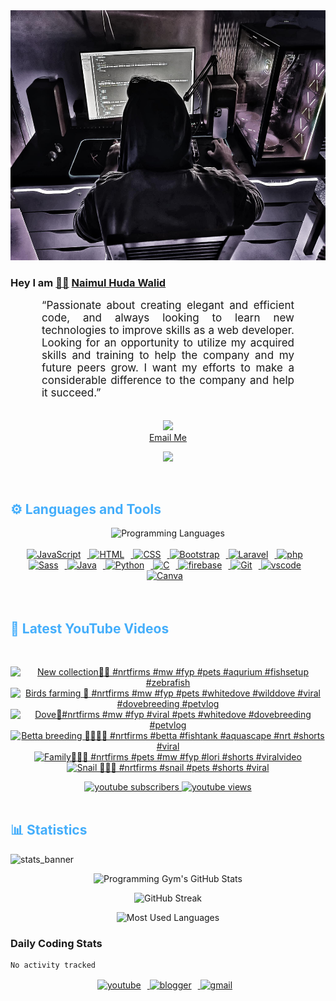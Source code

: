<!-- ![github_cover_banner](https://www.digitalsolutionservices.com/img/services/web%20development.gif)-->

<div align="center" style="display:block;">
    <img height="400px" width="100%" alt="github cover banner" src="https://raw.githubusercontent.com/NaimulHudaWalid/NaimulHudaWalid/main/272276268_3114779035434264_920860974401480824_n.jpg"/> 
</div>

### Hey I am [👨🏻‍][facebook] [Naimul Huda Walid][youtube]



<p align:"center" style="text-align: justify; margin: 0 50px; font-size: 17px;" >
   “Passionate about creating elegant and efficient code, and always looking to learn new technologies to improve skills as a web developer. Looking for an opportunity to utilize my acquired skills and training to help the company and my future peers grow. I want my efforts to make a considerable difference to the company and help it succeed.”
<br>
<br>
<div align="center">

![](https://visitor-badge.glitch.me/badge?page_id=NaimulHudaWalid)
    <br />
[Email Me](mailto:dev.naimulhuda@gmail.com)
</div>
</p>
<!-- Typing SVG by DenverCoder1 - https://github.com/DenverCoder1/readme-typing-svg -->
<p align="center">
<!--   <a href="https://github.com/DenverCoder1/readme-typing-svg"> -->
    <img src="https://readme-typing-svg.herokuapp.com?color=E22FE4&width=380&height=45&lines=Open-Source+Enthusiast;Learning+In+Public;Empowering+Others;Nice+To+Meet+You+...&center=true"></a>

</p>
<br>
<!-- Languages and Tools -->

<h2 style="color: #44AEFB">⚙️ Languages and Tools</h2>
<div align="center" style="display:block;">
    <img width="100px" alt="Programming Languages" src="https://user-images.githubusercontent.com/78341798/194531121-47b0119a-ce00-439d-b586-125f86acb098.png"/> 
</div>
<br>   
<!-- Icons Resources -->
<!-- https://devicon.dev/ -->
<!-- https://cdn.jsdelivr.net/npm/simple-icons@v3/icons/ -->
<div align="center">
  <a href="https://developer.mozilla.org/en-US/docs/Web/JavaScript" target="_blank" rel="noreferrer">
      <img  alt="JavaScript" height="50px" style="padding-right:10px;" src="https://cdn.jsdelivr.net/gh/devicons/devicon/icons/javascript/javascript-plain.svg"/>
  </a>
  
 
  <a href="https://developer.mozilla.org/en-US/docs/Web/HTML" target="_blank" rel="noreferrer">
      <img  alt="HTML" height="50px" style="padding-right:10px;" src="https://cdn.jsdelivr.net/gh/devicons/devicon/icons/html5/html5-original.svg"/>
  </a>
  <a href="https://developer.mozilla.org/en-US/docs/Web/CSS" target="_blank" rel="noreferrer">
      <img  alt="CSS" height="50px" style="padding-right:10px;" src="https://cdn.jsdelivr.net/gh/devicons/devicon/icons/css3/css3-original.svg"/>
  </a>
  <a href="https://getbootstrap.com/" target="_blank" rel="noreferrer">
      <img  alt="Bootstrap" height="50px" style="padding-right:10px;" src="https://cdn.jsdelivr.net/gh/devicons/devicon/icons/bootstrap/bootstrap-original.svg"/>
  </a> 
  <a href="https://laravel.com/" target="_blank" rel="noreferrer">
      <img  alt="Laravel" height="50px" style="padding-right:10px;" src="https://cdn.jsdelivr.net/gh/devicons/devicon/icons/laravel/laravel-plain.svg"/>
  </a>
  <a href="https://www.php.net/" target="_blank" rel="noreferrer">
      <img  alt="php" height="50px" style="padding-right:10px;" src="https://cdn.jsdelivr.net/gh/devicons/devicon/icons/php/php-original.svg"/>
  </a>
  <a href="https://sass-lang.com/" target="_blank" rel="noreferrer">
      <img  alt="Sass" height="50px" style="padding-right:10px;" src="https://cdn.jsdelivr.net/gh/devicons/devicon/icons/sass/sass-original.svg"/>
  </a>
  <a href="https://www.java.com/en/" target="_blank" rel="noreferrer">
      <img  alt="Java" height="50px" style="padding-right:10px;" src="https://cdn.jsdelivr.net/gh/devicons/devicon/icons/java/java-original.svg"/>
  </a>    
  <a href="https://www.python.org/" target="_blank" rel="noreferrer">
      <img  alt="Python" height="50px" style="padding-right:10px;" src="https://cdn.jsdelivr.net/gh/devicons/devicon/icons/python/python-original.svg"/>
  </a>
  <a href="https://www.cprogramming.com/" target="_blank" rel="noreferrer">
      <img  alt="C" height="50px" style="padding-right:10px;" src="https://cdn.jsdelivr.net/gh/devicons/devicon/icons/c/c-original.svg"/>
  </a>
  
  <a href="https://firebase.google.com/" target="_blank" rel="noreferrer">
      <img  alt="firebase" height="50px" style="padding-right:10px;" src="https://cdn.jsdelivr.net/gh/devicons/devicon/icons/firebase/firebase-plain.svg"/>
  </a>
 
  <a href="https://git-scm.com/" target="_blank" rel="noreferrer">
      <img  alt="Git" height="50px" style="padding-right:10px;" src="https://cdn.jsdelivr.net/gh/devicons/devicon/icons/git/git-original.svg"/>
  </a>
  
  <a href="https://code.visualstudio.com/" target="_blank" rel="noreferrer">
      <img  alt="vscode" height="50px" style="padding-right:10px;"src="https://cdn.jsdelivr.net/gh/devicons/devicon/icons/vscode/vscode-original.svg"/>
  </a>
  <a href="https://www.canva.com/" target="_blank" rel="noreferrer">
      <img  alt="Canva" height="50px" style="padding-right:10px;" src="https://cdn.jsdelivr.net/gh/devicons/devicon/icons/canva/canva-original.svg"/> 
  </a>
</div>
<br>
<br>

<!-- Latest YouTube Videos -->

<h2 style="color: #44AEFB">🎦 Latest YouTube Videos</h2>
<br />

<!-- Resource/Reference: https://github.com/DenverCoder1/github-readme-youtube-cards -->
<div class="youtube videos cards" align="center">

<!-- BEGIN YOUTUBE-CARDS -->
[![New collection🖤🔥 #nrtfirms #mw #fyp #pets #aqurium #fishsetup #zebrafish](https://ytcards.demolab.com/?id=lWEQr8LTPRU&title=New+collection%F0%9F%96%A4%F0%9F%94%A5+%23nrtfirms+%23mw+%23fyp+%23pets+%23aqurium+%23fishsetup+%23zebrafish&lang=en&timestamp=1723290786&background_color=%230d1117&title_color=%23ffffff&stats_color=%23dedede&max_title_lines=1&width=250&border_radius=5 "New collection🖤🔥 #nrtfirms #mw #fyp #pets #aqurium #fishsetup #zebrafish")](https://www.youtube.com/watch?v=lWEQr8LTPRU)
[![Birds farming 🖤 #nrtfirms #mw #fyp #pets #whitedove #wilddove #viral #dovebreeding #petvlog](https://ytcards.demolab.com/?id=2YbqfzEzrMs&title=Birds+farming+%F0%9F%96%A4+%23nrtfirms+%23mw+%23fyp+%23pets+%23whitedove+%23wilddove+%23viral+%23dovebreeding+%23petvlog&lang=en&timestamp=1723209497&background_color=%230d1117&title_color=%23ffffff&stats_color=%23dedede&max_title_lines=1&width=250&border_radius=5 "Birds farming 🖤 #nrtfirms #mw #fyp #pets #whitedove #wilddove #viral #dovebreeding #petvlog")](https://www.youtube.com/watch?v=2YbqfzEzrMs)
[![Dove🖤#nrtfirms #mw #fyp #viral #pets #whitedove #dovebreeding #petvlog](https://ytcards.demolab.com/?id=h1zf6_phdtM&title=Dove%F0%9F%96%A4%23nrtfirms+%23mw+%23fyp+%23viral+%23pets+%23whitedove+%23dovebreeding+%23petvlog&lang=en&timestamp=1723147056&background_color=%230d1117&title_color=%23ffffff&stats_color=%23dedede&max_title_lines=1&width=250&border_radius=5 "Dove🖤#nrtfirms #mw #fyp #viral #pets #whitedove #dovebreeding #petvlog")](https://www.youtube.com/watch?v=h1zf6_phdtM)
[![Betta breeding 🖤💯🇧🇩 #nrtfirms #betta #fishtank #aquascape #nrt #shorts #viral](https://ytcards.demolab.com/?id=LnQ0H4DrApw&title=Betta+breeding+%F0%9F%96%A4%F0%9F%92%AF%F0%9F%87%A7%F0%9F%87%A9+%23nrtfirms+%23betta+%23fishtank+%23aquascape+%23nrt+%23shorts+%23viral&lang=en&timestamp=1722092606&background_color=%230d1117&title_color=%23ffffff&stats_color=%23dedede&max_title_lines=1&width=250&border_radius=5 "Betta breeding 🖤💯🇧🇩 #nrtfirms #betta #fishtank #aquascape #nrt #shorts #viral")](https://www.youtube.com/watch?v=LnQ0H4DrApw)
[![Family🖤🇧🇩 #nrtfirms #pets #mw #fyp #lori #shorts #viralvideo](https://ytcards.demolab.com/?id=pC-RVhAk0ig&title=Family%F0%9F%96%A4%F0%9F%87%A7%F0%9F%87%A9+%23nrtfirms+%23pets+%23mw+%23fyp+%23lori+%23shorts+%23viralvideo&lang=en&timestamp=1722022789&background_color=%230d1117&title_color=%23ffffff&stats_color=%23dedede&max_title_lines=1&width=250&border_radius=5 "Family🖤🇧🇩 #nrtfirms #pets #mw #fyp #lori #shorts #viralvideo")](https://www.youtube.com/watch?v=pC-RVhAk0ig)
[![Snail 🖤🖤🔥 #nrtfirms #snail #pets #shorts #viral](https://ytcards.demolab.com/?id=MIRU3-ZAd3w&title=Snail+%F0%9F%96%A4%F0%9F%96%A4%F0%9F%94%A5+%23nrtfirms+%23snail+%23pets+%23shorts+%23viral&lang=en&timestamp=1721208559&background_color=%230d1117&title_color=%23ffffff&stats_color=%23dedede&max_title_lines=1&width=250&border_radius=5 "Snail 🖤🖤🔥 #nrtfirms #snail #pets #shorts #viral")](https://www.youtube.com/watch?v=MIRU3-ZAd3w)
<!-- END YOUTUBE-CARDS -->
</div>

<!-- Begin Youtube Buttons -->
<!-- Resource/Reference:  https://github.com/DenverCoder1/custom-icon-badges -->
<div class="youtube buttons" align="center">
    <a href="https://www.youtube.com/channel/UCa3YaFwzSII0kKg3Nads2dQ"  target="_blank">
        <img alt="youtube subscribers" src="https://img.shields.io/youtube/channel/subscribers/UCa3YaFwzSII0kKg3Nads2dQ?logo=youtube&logoColor=red&style=for-the-badge"/>
    </a> 
    <a href="https://www.youtube.com/channel/UCa3YaFwzSII0kKg3Nads2dQ"  target="_blank">
        <img alt="youtube views" src="https://custom-icon-badges.demolab.com/youtube/channel/views/UCa3YaFwzSII0kKg3Nads2dQ?color=%23E05D44&logo=eye&logoColor=white&style=for-the-badge&labelColor=#555555"/>
    </a> 
</div>
<br>
<!-- End Youtube Buttons -->

<!-- Statistics -->

<h2 style="color: #44AEFB">📊 Statistics</h2>

![stats_banner](https://user-images.githubusercontent.com/78341798/194534778-d662496c-ae00-4e8d-ae9b-b90912054e7f.gif)

<!-- Begin Stats Cards -->
<!-- Resources:  -->
<!-- Github & Languages Stats: https://github.com/naimul15-12090/github-readme-stats --> 
<!-- Streak Stats: https://github.com/denvercoder1/github-readme-streak-stats -->
<!-- Change the value after ?username= to your GitHub username. -->
<div class="stats" align="center">

![Programming Gym's GitHub Stats](https://github-readme-stats.vercel.app/api?username=NaimulHudaWalid&hide=stars&count_private=true&show_icons=true&theme=algolia&border_radius=20)

![GitHub Streak](https://streak-stats.demolab.com?user=NaimulHudaWalid&count_private=true&theme=algolia&border_radius=22)

![Most Used Languages](https://github-readme-stats.vercel.app/api/top-langs/?username=NaimulHudaWalid&langs_count=8&layout=compact&show_icons=true&theme=algolia&border_radius=20)
    
<!-- ![Top Langs](https://github-readme-stats.vercel.app/api/top-langs/?username=naimul15-12090&langs_count=8) -->
<!-- [![Top Langs](https://github-readme-stats.vercel.app/api/top-langs/?username=naimul15-12090&layout=compact)](https://github.com/anuraghazra/github-readme-stats)
 -->
    
</div>
<!--  End Stats Cards -->



### Daily Coding Stats
<!--START_SECTION:waka-->

```txt
No activity tracked
```

<!--END_SECTION:waka-->
<!-- Begin Footer -->
<!-- Icons Resources -->
<!-- https://devicon.dev/ -->
<div class="footer" align="center" style="margin:15px;">
    <a href="https://www.youtube.com/channel/UCa3YaFwzSII0kKg3Nads2dQ" target="_blank">
        <img  style="margin:0 10px 10px 0;" src="https://user-images.githubusercontent.com/78341798/194531650-698ef1b1-9cbd-4b4f-96ef-5a2ec4b5d7e6.svg" alt="youtube" width="40px"/>
    </a>
    <a href="https://www.linkedin.com/in/naimulhudawalid/" target="_blank">
        <img style="margin:0 10px 10px 0;" src="https://user-images.githubusercontent.com/78341798/194531458-b5dfeb1b-bad5-4dfa-909a-2e402262db9a.svg" alt="blogger" width="40px"/>
    </a>
    <a href="mailto:dev.naimulhuda@gmail.com" target="_blank">
        <img style="margin:0 10px 10px 0;" src="https://user-images.githubusercontent.com/78341798/194531383-ddb2b774-5bb9-491c-b601-4a4a7d9792fb.svg" alt="gmail" width="40px"/>
    </a>
</div>
<!-- End Footer -->

[youtube]: https://www.youtube.com/channel/UCa3YaFwzSII0kKg3Nads2dQ
[facebook]: https://www.facebook.com/profile.php?id=100007065945838
